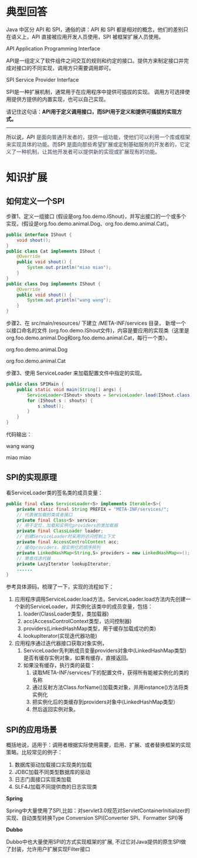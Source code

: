 # 典型回答
Java 中区分 API 和 SPI，通俗的讲：API 和 SPI 都是相对的概念，他们的差别只在语义上，API 直接被应用开发人员使用，SPI 被框架扩展人员使用。



API Application Programming Interface



API是一组定义了软件组件之间交互的规则和约定的接口。提供方来制定接口并完成对接口的不同实现，调用方只需要调用即可。



SPI Service Provider Interface



SPI是一种扩展机制，通常用于在应用程序中提供可插拔的实现。 调用方可选择使用提供方提供的内置实现，也可以自己实现。



请记住这句话：**API用于定义调用接口，而SPI用于定义和提供可插拔的实现方式。**

****

所以说，API<font style="color:rgb(55, 65, 81);"> 是面向普通开发者的，提供一组功能，使他们可以利用一个库或框架来实现具体的功能。而</font>SPI<font style="color:rgb(55, 65, 81);"> 是面向那些希望扩展或定制基础服务的开发者的，它定义了一种机制，让其他开发者可以提供新的实现或扩展现有的功能。</font>

# 知识扩展
## 如何定义一个SPI
步骤1、定义一组接口 (假设是org.foo.demo.IShout)，并写出接口的一个或多个实现，(假设是org.foo.demo.animal.Dog、org.foo.demo.animal.Cat)。

```java
public interface IShout {
    void shout();
}
public class Cat implements IShout {
    @Override
    public void shout() {
    	System.out.println("miao miao");
	}
}
public class Dog implements IShout {
    @Override
    public void shout() {
    	System.out.println("wang wang");
    }
}
```

步骤2、在 src/main/resources/ 下建立 /META-INF/services 目录， 新增一个以接口命名的文件 (org.foo.demo.IShout文件)，内容是要应用的实现类（这里是org.foo.demo.animal.Dog和org.foo.demo.animal.Cat，每行一个类）。

org.foo.demo.animal.Dog

org.foo.demo.animal.Cat

步骤3、使用 ServiceLoader 来加载配置文件中指定的实现。

```java
public class SPIMain {
    public static void main(String[] args) {
        ServiceLoader<IShout> shouts = ServiceLoader.load(IShout.class);
        for (IShout s : shouts) {
        	s.shout();
        }
    }
}
```

代码输出：

wang wang

miao miao

## SPI的实现原理
看ServiceLoader类的签名类的成员变量：

```java
public final class ServiceLoader<S> implements Iterable<S>{
    private static final String PREFIX = "META-INF/services/";
    // 代表被加载的类或者接口
    private final Class<S> service;
    // 用于定位，加载和实例化providers的类加载器
    private final ClassLoader loader;
    // 创建ServiceLoader时采用的访问控制上下文
    private final AccessControlContext acc;
    // 缓存providers，按实例化的顺序排列
    private LinkedHashMap<String,S> providers = new LinkedHashMap<>();
    // 懒查找迭代器
    private LazyIterator lookupIterator;
    ......
}
```

参考具体源码，梳理了一下，实现的流程如下：

1. 应用程序调用ServiceLoader.load方法，ServiceLoader.load方法内先创建一个新的ServiceLoader，并实例化该类中的成员变量，包括：
    1. loader(ClassLoader类型，类加载器)
    2. acc(AccessControlContext类型，访问控制器)
    3. providers(LinkedHashMap类型，用于缓存加载成功的类)
    4. lookupIterator(实现迭代器功能)
2. 应用程序通过迭代器接口获取对象实例，
    1. ServiceLoader先判断成员变量providers对象中(LinkedHashMap类型)是否有缓存实例对象，如果有缓存，直接返回。
    2. 如果没有缓存，执行类的装载：
        1. 读取META-INF/services/下的配置文件，获得所有能被实例化的类的名称
        2. 通过反射方法Class.forName()加载类对象，并用instance()方法将类实例化
        3. 把实例化后的类缓存到providers对象中(LinkedHashMap类型）
        4. 然后返回实例对象。

## SPI的应用场景
概括地说，适用于：调用者根据实际使用需要，启用、扩展、或者替换框架的实现策略。比较常见的例子：

1. 数据库驱动加载接口实现类的加载
2. JDBC加载不同类型数据库的驱动
3. 日志门面接口实现类加载
4. SLF4J加载不同提供商的日志实现类



**Spring**

Spring中大量使用了SPI,比如：对servlet3.0规范对ServletContainerInitializer的实现、自动类型转换Type Conversion SPI(Converter SPI、Formatter SPI)等



**Dubbo**

Dubbo中也大量使用SPI的方式实现框架的扩展, 不过它对Java提供的原生SPI做了封装，允许用户扩展实现Filter接口

